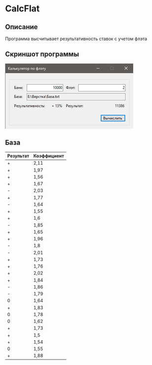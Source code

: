 # CalcFlat

## Описание

Программа высчитывает результативность ставок с учетом флэта

## Скриншот программы

![Результат](Результат.png)

## База

Результат | Коэффициент
------- | --------
+|2,11
+|1,97
+|1,56
+|1,67
-|2,03
+|1,77
-|1,64
+|1,55
+|1,6
-|1,85
+|1,65
+|1,96
-|1,8
-|2,01
+|1,73
+|1,76
+|2,02
+|1,84
-|1,86
-|1,79
0|1,64
+|1,83
0|1,78
0|1,62
+|1,73
+|1,5
+|1,54
0|1,55
+|1,88

